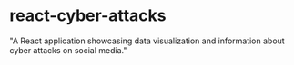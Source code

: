 # react-cyber-attacks
"A React application showcasing data visualization and information about cyber attacks on social media."
